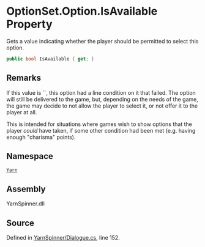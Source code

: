 <!-- This file was generated by a tool. Do not edit this file by hand. -->

# OptionSet.Option.IsAvailable Property

Gets a value indicating whether the player should be
permitted to select this option.


```csharp
public bool IsAvailable { get; }
```
## Remarks

If this value is ``, this option had a
line condition on it that failed. The option will still be
delivered to the game, but, depending on the needs of the
game, the game may decide to not allow the player to select
it, or not offer it to the player at all.

This is intended for situations where games wish to show
options that the player _could_ have taken, if some other
condition had been met (e.g. having enough "charisma"
points).




## Namespace
[`Yarn`](/api/csharp/yarn/README.md)

## Assembly
YarnSpinner.dll

## Source
Defined in [YarnSpinner/Dialogue.cs](https://github.com/YarnSpinnerTool/YarnSpinner//blob/develop/YarnSpinner/Dialogue.cs#L152), line 152.
